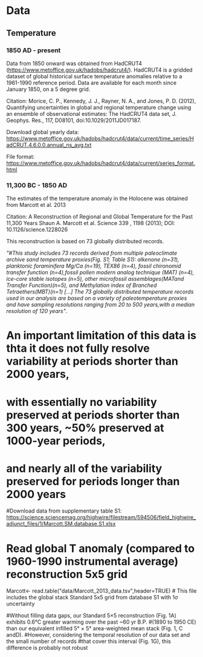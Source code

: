 # Data


## Temperature

### 1850 AD - present

Data from 1850 onward was obtained from HadCRUT4 (https://www.metoffice.gov.uk/hadobs/hadcrut4/). HadCRUT4 is a gridded dataset of global historical surface temperature anomalies relative to a 1961-1990 reference period. Data are available for each month since January 1850, on a 5 degree grid.

Citation: Morice, C. P., Kennedy, J. J., Rayner, N. A., and Jones, P. D. (2012), Quantifying uncertainties in global and regional temperature change using an ensemble of observational estimates: The HadCRUT4 data set, J. Geophys. Res., 117, D08101, doi:10.1029/2011JD017187. 

Download global yearly data: https://www.metoffice.gov.uk/hadobs/hadcrut4/data/current/time_series/HadCRUT.4.6.0.0.annual_ns_avg.txt

File format: https://www.metoffice.gov.uk/hadobs/hadcrut4/data/current/series_format.html

### 11,300 BC - 1850 AD

The estimates of the temperature anomaly in the Holocene was obtained from Marcott et al. 2013

Citation: A Reconstruction of Regional and Global Temperature for the Past 11,300 Years Shaun A. Marcott et al. Science 339 , 1198 (2013); DOI: 10.1126/science.1228026

This reconstruction is based on 73 globally distributed records.


*"#This study includes 73 records derived from multiple paleoclimate archive sand temperature proxies(Fig. S1; Table S1): alkenone (n=31), planktonic foraminifera Mg/Ca (n=19), TEX86 (n=4), fossil chironomid transfer function (n=4),fossil pollen modern analog technique (MAT) (n=4), ice-core stable isotopes (n=5), other microfossil assemblages(MATand Transfer Function)(n=5), and Methylation index of Branched Tetraethers(MBT)(n=1) \[...\] The 73 globally distributed temperature records used in our analysis are based on a variety of paleotemperature proxies and have sampling resolutions ranging from 20 to 500 years,with a median resolution of 120 years"*.




# An important limitation of this data is thta it does not fully resolve variability at periods shorter than 2000 years,
# with essentially no variability preserved at periods shorter than 300 years, ~50% preserved at 1000-year periods, 
# and nearly all of the variability preserved for periods longer than 2000 years


#Download data from supplementary table S1: https://science.sciencemag.org/highwire/filestream/594506/field_highwire_adjunct_files/1/Marcott.SM.database.S1.xlsx


# Read global T anomaly (compared to 1960-1990 instrumental average) reconstruction 5x5 grid 

Marcott<- read.table("data/Marcott_2013_data.tsv",header=TRUE) # This file includes the global stack Standard 5x5 grid from database S1 with 1σ uncertainty

#Without filling data gaps, our Standard 5×5 reconstruction (Fig. 1A) exhibits 0.6°C greater warming over the past ~60 yr B.P.
#(1890 to 1950 CE) than our equivalent infilled 5° × 5° area-weighted mean stack (Fig. 1, C andD). 
#However, considering the temporal resolution of our data set and the small number of records 
#that cover this interval (Fig. 1G), this difference is probably not robust

